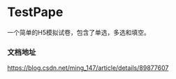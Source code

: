 # TestPape
一个简单的H5模拟试卷，包含了单选，多选和填空。
### 文档地址
https://blog.csdn.net/ming_147/article/details/89877607
